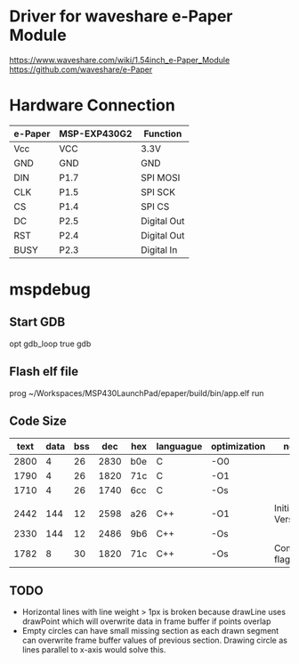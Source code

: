 
# Driver for waveshare e-Paper Module

https://www.waveshare.com/wiki/1.54inch_e-Paper_Module
https://github.com/waveshare/e-Paper

# Hardware Connection

| e-Paper	| MSP-EXP430G2	| Function |
| -------	| ------------	| -------- 	|
|Vcc		| VCC			|3.3V 	|
|GND	| GND			|GND 	|
|DIN	| P1.7			|SPI MOSI|
|CLK	| P1.5			|SPI SCK 	|
|CS		| P1.4			|SPI CS 	|
|DC		| P2.5			|Digital Out |
|RST	| P2.4			|Digital Out |
|BUSY	| P2.3			|Digital In |

# mspdebug
## Start GDB
opt gdb_loop true
gdb

## Flash elf file
prog ~/Workspaces/MSP430LaunchPad/epaper/build/bin/app.elf
run

## Code Size 
   
|text | data | bss | dec | hex | languague  | optimization | note|
|--|--|--|--|--|--|--|--|
| 2800 | 4 | 26 | 2830 | b0e | C | -O0 | |
| 1790 | 4 | 26 | 1820 | 71c | C | -O1 | |
| 1710 | 4 | 26 | 1740 | 6cc | C | -Os | |
| | | | | | | | |
| 2442 | 144 | 12 | 2598 | a26| C++ | -O1 | Initial Version |
| 2330 | 144 | 12 | 2486 | 9b6 | C++ | -Os | |
| 1782 | 8 | 30 | 1820 | 71c | C++ | -Os | Compiler flags |

## TODO

- Horizontal lines with line weight > 1px is broken because drawLine uses drawPoint which will overwrite data in frame buffer if points overlap
- Empty circles can have small missing section as each drawn segment can overwrite frame buffer values of previous section. Drawing circle as lines parallel to x-axis would solve this.  